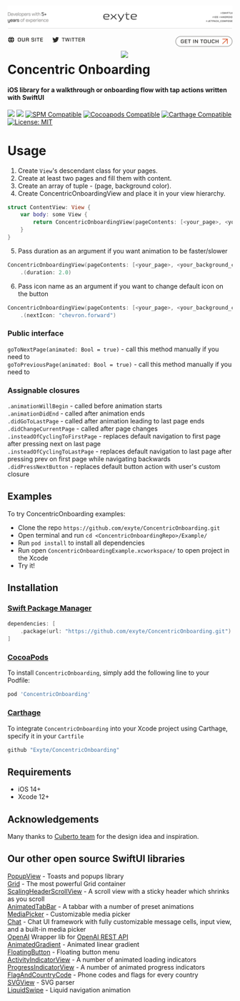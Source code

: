 <a href="https://exyte.com/"><picture><source media="(prefers-color-scheme: dark)" srcset="https://raw.githubusercontent.com/exyte/media/master/common/header-dark.png"><img src="https://raw.githubusercontent.com/exyte/media/master/common/header-light.png"></picture></a>

<a href="https://exyte.com/"><picture><source media="(prefers-color-scheme: dark)" srcset="https://raw.githubusercontent.com/exyte/media/master/common/our-site-dark.png" width="80" height="16"><img src="https://raw.githubusercontent.com/exyte/media/master/common/our-site-light.png" width="80" height="16"></picture></a>&nbsp;&nbsp;&nbsp;&nbsp;&nbsp;<a href="https://twitter.com/exyteHQ"><picture><source media="(prefers-color-scheme: dark)" srcset="https://raw.githubusercontent.com/exyte/media/master/common/twitter-dark.png" width="74" height="16"><img src="https://raw.githubusercontent.com/exyte/media/master/common/twitter-light.png" width="74" height="16">
</picture></a> <a href="https://exyte.com/contacts"><picture><source media="(prefers-color-scheme: dark)" srcset="https://raw.githubusercontent.com/exyte/media/master/common/get-in-touch-dark.png" width="128" height="24" align="right"><img src="https://raw.githubusercontent.com/exyte/media/master/common/get-in-touch-light.png" width="128" height="24" align="right"></picture></a>

<img align="right" src="https://raw.githubusercontent.com/exyte/media/master/ConcentricOnboarding/demo.gif" width="250" />

<p><h1 align="left">Concentric Onboarding</h1></p>

<p><h4>iOS library for a walkthrough or onboarding flow with tap actions written with SwiftUI</h4></p>

[![](https://img.shields.io/endpoint?url=https%3A%2F%2Fswiftpackageindex.com%2Fapi%2Fpackages%2Fexyte%2FConcentricOnboarding%2Fbadge%3Ftype%3Dswift-versions)](https://swiftpackageindex.com/exyte/ConcentricOnboarding)
[![](https://img.shields.io/endpoint?url=https%3A%2F%2Fswiftpackageindex.com%2Fapi%2Fpackages%2Fexyte%2FConcentricOnboarding%2Fbadge%3Ftype%3Dplatforms)](https://swiftpackageindex.com/exyte/ConcentricOnboarding)
[![SPM Compatible](https://img.shields.io/badge/SwiftPM-Compatible-brightgreen.svg)](https://swiftpackageindex.com/exyte/ConcentricOnboarding)
[![Cocoapods Compatible](https://img.shields.io/badge/cocoapods-Compatible-brightgreen.svg)](https://cocoapods.org/pods/ConcentricOnboarding)
[![Carthage Compatible](https://img.shields.io/badge/Carthage-compatible-brightgreen.svg?style=flat)](https://github.com/Carthage/Carthage)
[![License: MIT](https://img.shields.io/badge/License-MIT-black.svg)](https://opensource.org/licenses/MIT)

# Usage
1. Create `View`'s descendant class for your pages.
2. Create at least two pages and fill them with content.
3. Create an array of tuple - (page, background color).
4. Create ConcentricOnboardingView and place it in your view hierarchy.
```swift
struct ContentView: View {
    var body: some View {
        return ConcentricOnboardingView(pageContents: [<your_page>, <your_background_color>])
    }
}
```
5. Pass duration as an argument if you want animation to be faster/slower
```swift
ConcentricOnboardingView(pageContents: [<your_page>, <your_background_color>])
	.(duration: 2.0)
```

6. Pass icon name as an argument if you want to change default icon on the button 
```swift
ConcentricOnboardingView(pageContents: [<your_page>, <your_background_color>])
	.(nextIcon: "chevron.forward")
```
  
### Public interface    
`goToNextPage(animated: Bool = true)` - call this method manually if you need to  
`goToPreviousPage(animated: Bool = true)` - call this method manually if you need to  
  
### Assignable closures    

`.animationWillBegin` - called before animation starts  
`.animationDidEnd` - called after animation ends  
`.didGoToLastPage` - called after animation leading to last page ends  
`.didChangeCurrentPage` - called after page changes  
`.insteadOfCyclingToFirstPage` - replaces default navigation to first page after pressing next on last page  
`.insteadOfCyclingToLastPage` - replaces default navigation to last page after pressing prev on first page while navigating backwards  
`.didPressNextButton` - replaces default button action with user's custom closure  
  
## Examples

To try ConcentricOnboarding examples:
- Clone the repo `https://github.com/exyte/ConcentricOnboarding.git`
- Open terminal and run `cd <ConcentricOnboardingRepo>/Example/`
- Run `pod install` to install all dependencies
- Run open `ConcentricOnboardingExample.xcworkspace/` to open project in the Xcode
- Try it!

## Installation

### [Swift Package Manager](https://swift.org/package-manager/)

```swift
dependencies: [
    .package(url: "https://github.com/exyte/ConcentricOnboarding.git")
]
```

### [CocoaPods](http://cocoapods.org)

To install `ConcentricOnboarding`, simply add the following line to your Podfile:

```ruby
pod 'ConcentricOnboarding'
```

### [Carthage](http://github.com/Carthage/Carthage)

To integrate `ConcentricOnboarding` into your Xcode project using Carthage, specify it in your `Cartfile`

```ruby
github "Exyte/ConcentricOnboarding"
```

## Requirements

* iOS 14+
* Xcode 12+

## Acknowledgements

Many thanks to [Cuberto team](https://dribbble.com/shots/6654320-Animated-Onboarding-Screens) for the design idea and inspiration. 

## Our other open source SwiftUI libraries
[PopupView](https://github.com/exyte/PopupView) - Toasts and popups library    
[Grid](https://github.com/exyte/Grid) - The most powerful Grid container    
[ScalingHeaderScrollView](https://github.com/exyte/ScalingHeaderScrollView) - A scroll view with a sticky header which shrinks as you scroll    
[AnimatedTabBar](https://github.com/exyte/AnimatedTabBar) - A tabbar with a number of preset animations   
[MediaPicker](https://github.com/exyte/mediapicker) - Customizable media picker     
[Chat](https://github.com/exyte/chat) - Chat UI framework with fully customizable message cells, input view, and a built-in media picker  
[OpenAI](https://github.com/exyte/OpenAI) Wrapper lib for [OpenAI REST API](https://platform.openai.com/docs/api-reference/introduction)    
[AnimatedGradient](https://github.com/exyte/AnimatedGradient) - Animated linear gradient     
[FloatingButton](https://github.com/exyte/FloatingButton) - Floating button menu    
[ActivityIndicatorView](https://github.com/exyte/ActivityIndicatorView) - A number of animated loading indicators    
[ProgressIndicatorView](https://github.com/exyte/ProgressIndicatorView) - A number of animated progress indicators    
[FlagAndCountryCode](https://github.com/exyte/FlagAndCountryCode) - Phone codes and flags for every country    
[SVGView](https://github.com/exyte/SVGView) - SVG parser    
[LiquidSwipe](https://github.com/exyte/LiquidSwipe) - Liquid navigation animation    

